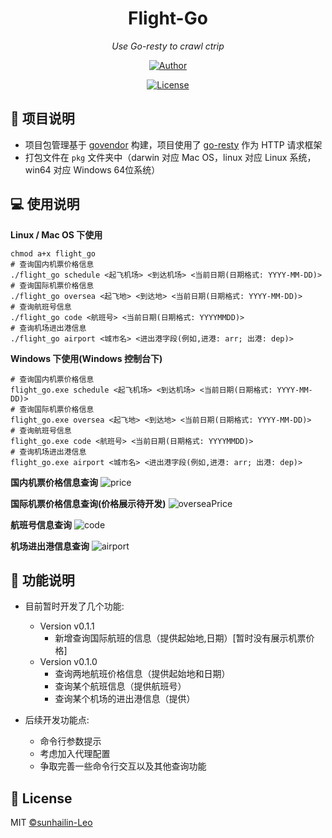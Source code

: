 <h1 align="center">Flight-Go</h1>
<p align="center">
    <em>Use Go-resty to crawl ctrip</em>
</p>
<p align="center">
    <a href="https://github.com/sunhailin-Leo">
        <img src="https://img.shields.io/badge/Author-sunhailin--Leo-blue" alt="Author">
    </a>
</p>
<p align="center">
    <a href="https://opensource.org/licenses/MIT">
        <img src="https://img.shields.io/badge/License-MIT-brightgreen.svg" alt="License">
    </a>
</p>

## 💯 项目说明

* 项目包管理基于 [govendor](https://github.com/kardianos/govendor) 构建，项目使用了 [go-resty](https://github.com/go-resty/resty) 作为 HTTP 请求框架
* 打包文件在 `pkg` 文件夹中（darwin 对应 Mac OS，linux 对应 Linux 系统，win64 对应 Windows 64位系统）

## 💻 使用说明

**Linux / Mac OS 下使用**
```shell script
chmod a+x flight_go
# 查询国内机票价格信息
./flight_go schedule <起飞机场> <到达机场> <当前日期(日期格式: YYYY-MM-DD)>
# 查询国际机票价格信息
./flight_go oversea <起飞地> <到达地> <当前日期(日期格式: YYYY-MM-DD)>
# 查询航班号信息
./flight_go code <航班号> <当前日期(日期格式: YYYYMMDD)>
# 查询机场进出港信息
./flight_go airport <城市名> <进出港字段(例如,进港: arr; 出港: dep)>
```

**Windows 下使用(Windows 控制台下)**
```shell script
# 查询国内机票价格信息
flight_go.exe schedule <起飞机场> <到达机场> <当前日期(日期格式: YYYY-MM-DD)>
# 查询国际机票价格信息
flight_go.exe oversea <起飞地> <到达地> <当前日期(日期格式: YYYY-MM-DD)>
# 查询航班号信息
flight_go.exe code <航班号> <当前日期(日期格式: YYYYMMDD)>
# 查询机场进出港信息
flight_go.exe airport <城市名> <进出港字段(例如,进港: arr; 出港: dep)>
```

**国内机票价格信息查询**
![price](https://s2.ax1x.com/2019/10/30/KhtCJ1.png)

**国际机票价格信息查询(价格展示待开发)**
![overseaPrice](https://s2.ax1x.com/2019/11/01/K7OCjO.png)

**航班号信息查询**
![code](https://s2.ax1x.com/2019/10/30/Kht9iR.png)

**机场进出港信息查询**
![airport](https://s2.ax1x.com/2019/10/30/KhtPRx.png)

## 📖 功能说明

* 目前暂时开发了几个功能:
    * Version v0.1.1
        * 新增查询国际航班的信息（提供起始地,日期）[暂时没有展示机票价格]
    * Version v0.1.0
        * 查询两地航班价格信息（提供起始地和日期）
        * 查询某个航班信息（提供航班号）
        * 查询某个机场的进出港信息（提供）

* 后续开发功能点:
    * 命令行参数提示
    * 考虑加入代理配置
    * 争取完善一些命令行交互以及其他查询功能

## 📃 License

MIT [©sunhailin-Leo](https://github.com/sunhailin-Leo)